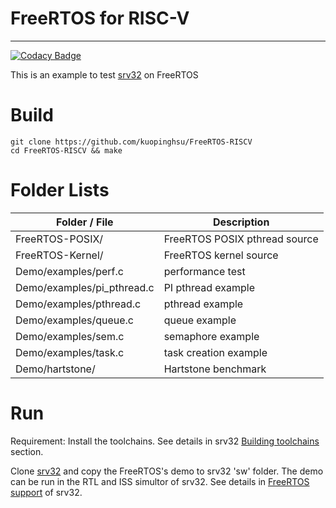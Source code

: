 # FreeRTOS for RISC-V
------------------------------------------------------------

[![Codacy Badge](https://app.codacy.com/project/badge/Grade/ecad86ff13ea4750814d0c717d452cd6)](https://www.codacy.com/gh/kuopinghsu/FreeRTOS-RISCV/dashboard?utm_source=github.com&amp;utm_medium=referral&amp;utm_content=kuopinghsu/FreeRTOS-RISCV&amp;utm_campaign=Badge_Grade)

This is an example to test <A Href="https://github.com/kuopinghsu/srv32">srv32</A> on FreeRTOS

# Build

    git clone https://github.com/kuopinghsu/FreeRTOS-RISCV
    cd FreeRTOS-RISCV && make

# Folder Lists

| Folder / File               | Description                                     |
| --------------------------- | ----------------------------------------------- |
| FreeRTOS-POSIX/             | FreeRTOS POSIX pthread source                   |
| FreeRTOS-Kernel/            | FreeRTOS kernel source                          |
| Demo/examples/perf.c        | performance test                                |
| Demo/examples/pi_pthread.c  | PI pthread example                              |
| Demo/examples/pthread.c     | pthread example                                 |
| Demo/examples/queue.c       | queue example                                   |
| Demo/examples/sem.c         | semaphore example                               |
| Demo/examples/task.c        | task creation example                           |
| Demo/hartstone/             | Hartstone benchmark                             |


# Run

Requirement: Install the toolchains. See details in srv32 <A Href="https://github.com/kuopinghsu/srv32#building-toolchains">Building toolchains</A> section.

Clone <A Href="https://github.com/kuopinghsu/srv32">srv32</A> and copy the FreeRTOS's demo to srv32 'sw' folder. The demo can be run in the RTL and ISS simultor of srv32. See details in <A Href="https://github.com/kuopinghsu/srv32#freertos-support">FreeRTOS support</A> of srv32.

